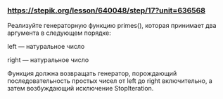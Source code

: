 ### https://stepik.org/lesson/640048/step/17?unit=636568

Реализуйте генераторную функцию primes(), которая принимает два аргумента в следующем порядке:


left — натуральное число

right — натуральное число


Функция должна возвращать генератор, порождающий последовательность простых чисел от left до right включительно, а затем возбуждающий исключение StopIteration.
